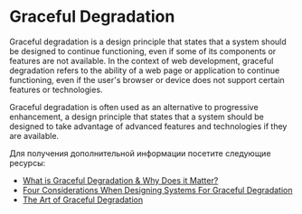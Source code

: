 # Graceful Degradation

Graceful degradation is a design principle that states that a system should be designed to continue functioning, even if some of its components or features are not available. In the context of web development, graceful degradation refers to the ability of a web page or application to continue functioning, even if the user's browser or device does not support certain features or technologies.

Graceful degradation is often used as an alternative to progressive enhancement, a design principle that states that a system should be designed to take advantage of advanced features and technologies if they are available.

Для получения дополнительной информации посетите следующие ресурсы:

- [What is Graceful Degradation & Why Does it Matter?](https://blog.hubspot.com/website/graceful-degradation)
- [Four Considerations When Designing Systems For Graceful Degradation](https://newrelic.com/blog/best-practices/design-software-for-graceful-degradation)
- [The Art of Graceful Degradation](https://farfetchtechblog.com/en/blog/post/the-art-of-failure-ii-graceful-degradation/)
